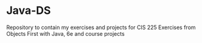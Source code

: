 # Java-DS
Repository to contain my exercises and projects for CIS 225
Exercises from Objects First with Java, 6e and course projects
